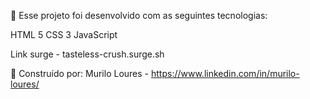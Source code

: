 🚀 Esse projeto foi desenvolvido com as seguintes tecnologias:

HTML 5
CSS 3
JavaScript


Link surge - tasteless-crush.surge.sh



💼 Construído por:
Murilo Loures - https://www.linkedin.com/in/murilo-loures/




